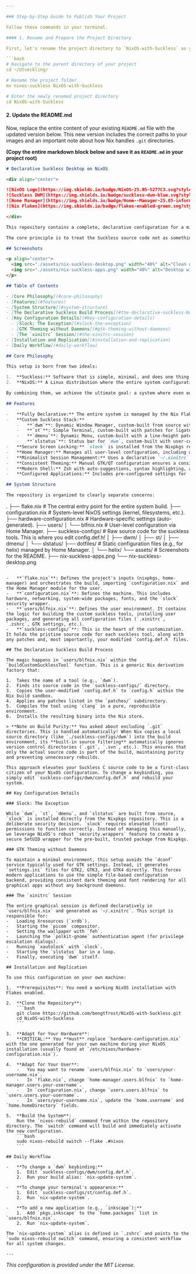 ```yaml
---

### Step-by-Step Guide to Publish Your Project

Follow these commands in your terminal.

#### 1. Rename and Prepare the Project Directory

First, let's rename the project directory to `NixOS-with-Suckless` as you requested.

```bash
# Navigate to the parent directory of your project
cd ~/Utveckling/

# Rename the project folder
mv nixos-suckless NixOS-with-Suckless

# Enter the newly renamed project directory
cd NixOS-with-Suckless
```

#### 2. Update the README.md

Now, replace the entire content of your existing `README.md` file with the updated version below. This new version includes the correct paths to your images and an important note about how Nix handles `.git` directories.

**(Copy the entire markdown block below and save it as `README.md` in your project root)**

```markdown
# Declarative Suckless Desktop on NixOS

<div align="center">

![NixOS Logo](https://img.shields.io/badge/NixOS-25.05-5277C3.svg?style=for-the-badge&logo=NixOS&logoColor=white)
![Suckless DWM](https://img.shields.io/badge/suckless-dwm-blue.svg?style=for-the-badge)
![Home Manager](https://img.shields.io/badge/Home--Manager-25.05-informational.svg?style=for-the-badge)
![Nix Flakes](https://img.shields.io/badge/flakes-enabled-green.svg?style=for-the-badge)

</div>

This repository contains a complete, declarative configuration for a minimal and powerful desktop environment on NixOS. It fuses the minimalist philosophy of the [suckless.org](https://suckless.org/) toolset with the reproducible and robust system management of NixOS, using Flakes and Home Manager.

The core principle is to treat the Suckless source code not as something to be manually compiled, but as an integral part of the system's declarative configuration. Patches and custom `config.h` files are applied at build time, resulting in a fully reproducible, custom-tailored desktop environment.

## Screenshots

<p align="center">
  <img src="./assets/nix-suckless-desktop.png" width="48%" alt="Clean dwm desktop with slstatus bar"/>
  <img src="./assets/nix-suckless-apps.png" width="48%" alt="Desktop with st, helix, and a file manager"/>
</p>

## Table of Contents

- [Core Philosophy](#core-philosophy)
- [Features](#features)
- [System Structure](#system-structure)
- [The Declarative Suckless Build Process](#the-declarative-suckless-build-process)
- [Key Configuration Details](#key-configuration-details)
  - [Slock: The Exception](#slock-the-exception)
  - [GTK Theming without Daemons](#gtk-theming-without-daemons)
  - [The `xinitrc` Session](#the-xinitrc-session)
- [Installation and Replication](#installation-and-replication)
- [Daily Workflow](#daily-workflow)

## Core Philosophy

This setup is born from two ideals:

1.  **Suckless:** Software that is simple, minimal, and does one thing well. The configuration is done by patching and editing the C source code directly.
2.  **NixOS:** A Linux distribution where the entire system configuration—from the kernel to packages to dotfiles—is defined in a set of declarative files. Builds are reproducible and atomic.

By combining them, we achieve the ultimate goal: a system where even our custom-patched window manager and terminal are just another part of a single, version-controlled, reproducible configuration.

## Features

-   **Fully Declarative:** The entire system is managed by the Nix Flake in this repository.
-   **Custom Suckless Stack:**
    -   **`dwm`**: Dynamic Window Manager, custom-built from source with patches for full gaps, movestack, and bar height.
    -   **`st`**: Simple Terminal, custom-built with patches for ligatures and scrollback.
    -   **`dmenu`**: Dynamic Menu, custom-built with a line-height patch.
    -   **`slstatus`**: Status bar for `dwm`, custom-built with user-configured components.
-   **Secure Screen Locking:** `slock` is installed from the Nixpkgs repository and given proper SUID permissions via a security wrapper for robustness.
-   **Home Manager:** Manages all user-level configuration, including dotfiles, packages, services, and environment variables.
-   **Minimalist Session Management:** Uses a declarative `~/.xinitrc` file to launch the `dwm` session via `startx`, which is triggered automatically on console login.
-   **Consistent Theming:** Manual GTK/QT configuration ensures a consistent Adwaita-dark theme for graphical applications without needing the heavy `dconf` daemon.
-   **Modern Shell:** Zsh with auto-suggestions, syntax highlighting, and useful aliases.
-   **Configured Applications:** Includes pre-configured settings for `helix`, `git`, `zathura`, and more.

## System Structure

The repository is organized to clearly separate concerns:

```
.
├── flake.nix                 # The central entry point for the entire system build.
├── configuration.nix         # System-level NixOS settings (kernel, filesystems, etc.).
├── hardware-configuration.nix  # Hardware-specific settings (auto-generated).
├── users/
│   └── blfnix.nix            # User-level configuration via Home Manager.
├── suckless-configs/         # Raw source code for the suckless tools. This is where you edit config.def.h!
│   ├── dwm/
│   ├── st/
│   ├── dmenu/
│   └── slstatus/
├── dotfiles/                 # Static configuration files (e.g., for helix) managed by Home Manager.
│   └── helix/
└── assets/                   # Screenshots for the README.
    ├── nix-suckless-apps.png
    └── nix-suckless-desktop.png
```

-   **`flake.nix`**: Defines the project's inputs (nixpkgs, home-manager) and orchestrates the build, importing `configuration.nix` and the Home Manager module for the user.
-   **`configuration.nix`**: Defines the machine. This includes hardware, networking, system-wide packages, fonts, and the `slock` security wrapper.
-   **`users/blfnix.nix`**: Defines the user environment. It contains the logic for building the custom suckless tools, installing user packages, and generating all configuration files (`.xinitrc`, `.zshrc`, GTK settings, etc.).
-   **`suckless-configs/`**: This is the heart of the customization. It holds the pristine source code for each suckless tool, along with any patches and, most importantly, your modified `config.def.h` files.

## The Declarative Suckless Build Process

The magic happens in `users/blfnix.nix` within the `buildCustomSucklessTool` function. This is a generic Nix derivation factory that:

1.  Takes the name of a tool (e.g., `dwm`).
2.  Finds its source code in the `suckless-configs/` directory.
3.  Copies the user-modified `config.def.h` to `config.h` within the Nix build sandbox.
4.  Applies any patches listed in the `patches/` subdirectory.
5.  Compiles the tool using `clang` in a pure, reproducible environment.
6.  Installs the resulting binary into the Nix store.

> **Note on Build Purity:** You asked about excluding `.git` directories. This is handled automatically! When Nix copies a local source directory (like `./suckless-configs/dwm`) into the build environment, its **built-in source filtering** automatically ignores version control directories (`.git`, `.svn`, etc.). This ensures that only the actual source code is part of the build, maintaining purity and preventing unnecessary rebuilds.

This approach elevates your Suckless C source code to be a first-class citizen of your NixOS configuration. To change a keybinding, you simply edit `suckless-configs/dwm/config.def.h` and rebuild your system.

## Key Configuration Details

### Slock: The Exception

While `dwm`, `st`, `dmenu`, and `slstatus` are built from source, `slock` is installed directly from the Nixpkgs repository. This is a deliberate security decision. `slock` requires elevated (root) permissions to function correctly. Instead of managing this manually, we leverage NixOS's robust `security.wrappers` feature to create a secure SetUID wrapper for the pre-built, trusted package from Nixpkgs.

### GTK Theming without Daemons

To maintain a minimal environment, this setup avoids the `dconf` service typically used for GTK settings. Instead, it generates `settings.ini` files for GTK2, GTK3, and GTK4 directly. This forces modern applications to use the simple file-based configuration backend, providing consistent dark theming and font rendering for all graphical apps without any background daemons.

### The `xinitrc` Session

The entire graphical session is defined declaratively in `users/blfnix.nix` and generated as `~/.xinitrc`. This script is responsible for:
-   Loading Xresources (`xrdb`).
-   Starting the `picom` compositor.
-   Setting the wallpaper with `feh`.
-   Launching the `polkit-gnome` authentication agent (for privilege escalation dialogs).
-   Running `xautolock` with `slock`.
-   Starting the `slstatus` bar in a loop.
-   Finally, executing `dwm` itself.

## Installation and Replication

To use this configuration on your own machine:

1.  **Prerequisites**: You need a working NixOS installation with Flakes enabled.

2.  **Clone the Repository**:
    ```bash
    git clone https://github.com/bengtfrost/NixOS-with-Suckless.git
    cd NixOS-with-Suckless
    ```

3.  **Adapt for Your Hardware**:
    **CRITICAL:** You **must** replace `hardware-configuration.nix` with the one generated for your own machine during your NixOS installation (usually found at `/etc/nixos/hardware-configuration.nix`).

4.  **Adapt for Your User**:
    -   You may want to rename `users/blfnix.nix` to `users/your-username.nix`.
    -   In `flake.nix`, change `home-manager.users.blfnix` to `home-manager.users.your-username`.
    -   In `configuration.nix`, change `users.users.blfnix` to `users.users.your-username`.
    -   In `users/your-username.nix`, update the `home.username` and `home.homeDirectory` fields.

5.  **Build the System**:
    Run the `nixos-rebuild` command from within the repository directory. The `switch` command will build and immediately activate the new configuration.
    ```bash
    sudo nixos-rebuild switch --flake .#nixos
    ```

## Daily Workflow

-   **To change a `dwm` keybinding:**
    1.  Edit `suckless-configs/dwm/config.def.h`.
    2.  Run your build alias: `nix-update-system`.

-   **To change your terminal's appearance:**
    1.  Edit `suckless-configs/st/config.def.h`.
    2.  Run `nix-update-system`.

-   **To add a new application (e.g., `inkscape`):**
    1.  Add `pkgs.inkscape` to the `home.packages` list in `users/blfnix.nix`.
    2.  Run `nix-update-system`.

The `nix-update-system` alias is defined in `.zshrc` and points to the `sudo nixos-rebuild switch` command, ensuring a consistent workflow for all system changes.

---
```

*This configuration is provided under the MIT License.*
```
